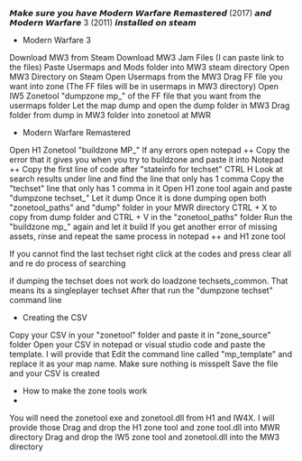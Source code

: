 𝙈𝙖𝙠𝙚 𝙨𝙪𝙧𝙚 𝙮𝙤𝙪 𝙝𝙖𝙫𝙚 𝙈𝙤𝙙𝙚𝙧𝙣 𝙒𝙖𝙧𝙛𝙖𝙧𝙚 𝙍𝙚𝙢𝙖𝙨𝙩𝙚𝙧𝙚𝙙 (2017) 𝙖𝙣𝙙 𝙈𝙤𝙙𝙚𝙧𝙣 𝙒𝙖𝙧𝙛𝙖𝙧𝙚 3 (2011) 𝙞𝙣𝙨𝙩𝙖𝙡𝙡𝙚𝙙 𝙤𝙣 𝙨𝙩𝙚𝙖𝙢

- Modern Warfare 3

Download MW3 from Steam
Download MW3 Jam Files (I can paste link to the files)
Paste Usermaps and Mods folder into MW3 steam directory
Open MW3 Directory on Steam
Open Usermaps from the MW3
Drag FF file you want into zone (The FF files will be in usermaps in MW3 directory)
Open IW5 Zonetool
"dumpzone mp_" of the FF file that you want from the usermaps folder
Let the map dump and open the dump folder in MW3
Drag folder from dump in MW3 folder into zonetool at MWR

- Modern Warfare Remastered

Open H1 Zonetool
"buildzone MP_"
If any errors open notepad ++
Copy the error that it gives you when you try to buildzone and paste it into Notepad ++
Copy the first line of code after "stateinfo for techset"
CTRL H
Look at search results under line and find the line that only has 1 comma 
Copy the "techset" line that only has 1 comma in it
Open H1 zone tool again and paste "dumpzone techset_"
Let it dump
Once it is done dumping open both "zonetool_paths" and "dump" folder in your MWR directory 
CTRL + X to copy from dump folder and CTRL + V in the "zonetool_paths" folder 
Run the "buildzone mp_" again and let it build
If you get another error of missing assets, rinse and repeat the same process in notepad ++ and H1 zone tool

If you cannot find the last techset right click at the codes and press clear all and re do process of searching

if dumping the techset does not work do loadzone techsets_common. That means its a singleplayer techset 
After that run the "dumpzone techset" command line 

- Creating the CSV
  
Copy your CSV in your "zonetool" folder and paste it in "zone_source" folder
Open your CSV in notepad or visual studio code and paste the template. I will provide that
Edit the command line called "mp_template" and replace it as your map name. Make sure nothing is misspelt 
Save the file and your CSV is created 

- How to make the zone tools work
- 
You will need the zonetool exe and zonetool.dll from H1 and IW4X. I will provide those
Drag and drop the H1 zone tool and zone tool.dll into MWR directory 
Drag and drop the IW5 zone tool and zonetool.dll into the MW3 directory

